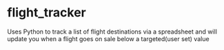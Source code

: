 # flight_tracker
Uses Python to track a list of flight destinations via a spreadsheet and will update you when a flight goes on sale below a targeted(user set) value
